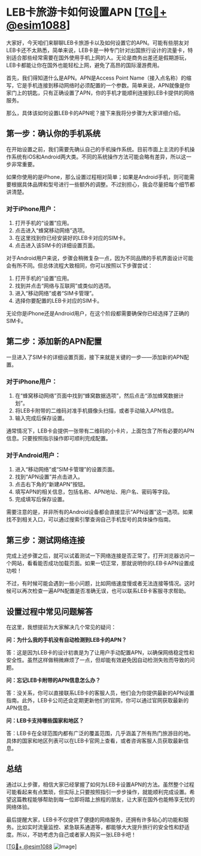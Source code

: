 # LEB卡旅游卡如何设置APN [[TG💪+ @esim1088](https://t.me/s/esim1088)]

大家好，今天咱们来聊聊LEB卡旅游卡以及如何设置它的APN。可能有些朋友对LEB卡还不太熟悉，简单来说，LEB卡是一种专门针对出国旅行设计的流量卡，特别适合那些经常需要在国外使用手机上网的人。无论是商务出差还是假期游玩，LEB卡都能让你在国外也能轻松上网，避免了高昂的国际漫游费用。

首先，我们得知道什么是APN。APN是Access Point Name（接入点名称）的缩写，它是手机连接到移动网络时必须配置的一个参数。简单来说，APN就像是你家门上的钥匙，只有正确设置了APN，你的手机才能顺利连接到LEB卡提供的网络服务。

那么，具体该如何设置LEB卡的APN呢？接下来我将分步骤为大家详细介绍。

## 第一步：确认你的手机系统

在开始设置之前，我们需要先确认自己的手机操作系统。目前市面上主流的手机操作系统有iOS和Android两大类。不同的系统操作方法可能会略有差异，所以这一步非常重要。

如果你使用的是iPhone，那么设置过程相对简单；如果是Android手机，则可能需要根据具体品牌和型号进行一些额外的调整。不过别担心，我会尽量把每个细节都讲清楚。

### 对于iPhone用户：

1. 打开手机的“设置”应用。
2. 点击进入“蜂窝移动网络”选项。
3. 在这里找到你已经安装好的LEB卡对应的SIM卡。
4. 点击进入该SIM卡的详细设置页面。

对于Android用户来说，步骤会稍微复杂一点，因为不同品牌的手机界面设计可能会有所不同。但总体流程大致相同，你可以按照以下步骤尝试：

1. 打开手机的“设置”应用。
2. 找到并点击“网络与互联网”或类似的选项。
3. 进入“移动网络”或者“SIM卡管理”。
4. 选择你要配置的LEB卡对应的SIM卡。

无论你是iPhone还是Android用户，在这个阶段都需要确保你已经选择了正确的SIM卡。

## 第二步：添加新的APN配置

一旦进入了SIM卡的详细设置页面，接下来就是关键的一步——添加新的APN配置。

### 对于iPhone用户：

1. 在“蜂窝移动网络”页面中找到“蜂窝数据选项”，然后点击“添加蜂窝数据计划”。
2. 将LEB卡附带的二维码对准手机摄像头扫描，或者手动输入APN信息。
3. 输入完成后保存设置。

通常情况下，LEB卡会提供一张带有二维码的小卡片，上面包含了所有必要的APN信息。只要按照指示操作即可顺利完成配置。

### 对于Android用户：

1. 进入“移动网络”或“SIM卡管理”的设置页面。
2. 找到“APN设置”并点击进入。
3. 点击右下角的“新建APN”按钮。
4. 填写APN的相关信息，包括名称、APN地址、用户名、密码等字段。
5. 完成填写后保存设置。

需要注意的是，并非所有的Android设备都会直接显示“APN设置”这一选项。如果找不到相关入口，可以通过搜索引擎查询自己手机型号的具体操作指南。

## 第三步：测试网络连接

完成上述步骤之后，就可以试着测试一下网络连接是否正常了。打开浏览器访问一个网站，看看能否成功加载页面。如果一切正常，那就说明你的LEB卡APN设置成功啦！

不过，有时候可能会遇到一些小问题，比如网络速度慢或者无法连接等情况。这时候可以再次检查一遍APN配置是否准确无误，也可以联系LEB卡客服寻求帮助。

## 设置过程中常见问题解答

在这里，我想提前为大家解决几个常见的疑问：

**问：为什么我的手机没有自动检测到LEB卡的APN？**

答：这是因为LEB卡的设计初衷是为了让用户手动配置APN，以确保网络稳定性和安全性。虽然这样做稍微麻烦了一点，但却能有效避免因自动检测失败而导致的问题。

**问：忘记LEB卡附带的APN信息怎么办？**

答：没关系，你可以直接联系LEB卡的客服人员，他们会为你提供最新的APN设置指南。此外，LEB卡公司还会定期更新他们的官网，你可以通过官网获取最新的APN信息。

**问：LEB卡支持哪些国家和地区？**

答：LEB卡在全球范围内都有广泛的覆盖范围，几乎涵盖了所有热门旅游目的地。具体的国家和地区列表可以在LEB卡官网上查看，或者咨询客服人员获取最新信息。

## 总结

通过以上步骤，相信大家已经掌握了如何为LEB卡设置APN的方法。虽然整个过程可能看起来有点繁琐，但实际上只要按照指引一步步操作，就能顺利完成设置。希望这篇教程能够帮助到每一位即将踏上旅程的朋友，让大家在国外也能畅享无忧的网络体验。

最后提醒大家，LEB卡不仅提供了便捷的网络服务，还拥有许多贴心的功能和服务。比如实时流量监控、紧急联系通道等，都能够大大提升旅行的安全性和舒适度。所以，不妨考虑为自己或者家人购买一张LEB卡吧！

[[TG💪+ @esim1088](https://t.me/s/esim1088) ![Image](https://i.postimg.cc/4NQfJmqS/Snipaste-2025-05-13-00-14-12.png)]